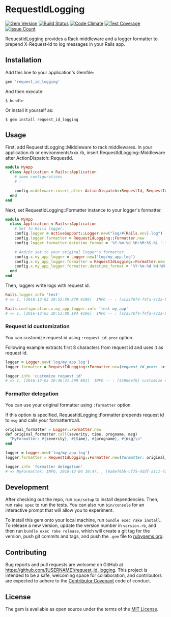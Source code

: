 # RequestIdLogging

[![Gem Version](https://badge.fury.io/rb/request_id_logging.svg)](https://badge.fury.io/rb/request_id_logging)
[![Build Status](https://travis-ci.org/ryu39/request_id_logging.svg?branch=master)](https://travis-ci.org/ryu39/request_id_logging)
[![Code Climate](https://codeclimate.com/github/ryu39/request_id_logging/badges/gpa.svg)](https://codeclimate.com/github/ryu39/request_id_logging)
[![Test Coverage](https://codeclimate.com/github/ryu39/request_id_logging/badges/coverage.svg)](https://codeclimate.com/github/ryu39/request_id_logging/coverage)
[![Issue Count](https://codeclimate.com/github/ryu39/request_id_logging/badges/issue_count.svg)](https://codeclimate.com/github/ryu39/request_id_logging)

RequestIdLogging provides a Rack middleware and a logger formatter to prepend X-Request-Id to log messages in your Rails app.


## Installation

Add this line to your application's Gemfile:

```ruby
gem 'request_id_logging'
```

And then execute:

    $ bundle

Or install it yourself as:

    $ gem install request_id_logging


## Usage

First, add RequestIdLogging::Middleware to rack middlewares.
In your application.rb or environments/xxx.rb, insert RequestIdLogging::Middleware after ActionDispatch::RequestId.

```ruby
module MyApp
  class Application < Rails::Application
    # some configurations
    # :

    config.middleware.insert_after ActionDispatch::RequestId, RequestIdLogging::Middleware
  end
end
```

Next, set RequestIdLogging::Formatter instance to your logger's formatter.

```ruby
module MyApp
  class Application < Rails::Application
    # Set to Rails logger.
    config.logger = ActiveSupport::Logger.new("log/#{Rails.env}.log")
    config.logger.formatter = RequestIdLogging::Formatter.new
    config.logger.formatter.datetime_format = '%Y-%m-%d %H:%M:%S.%L '.freeze

    # And/Or set to your original logger's formatter.
    config.x.my_app_logger = Logger.new('log/my_app.log')
    config.x.my_app_logger.formatter = RequestIdLogging::Formatter.new
    config.x.my_app_logger.formatter.datetime_format = '%Y-%m-%d %H:%M:%S.%L '.freeze
  end
end
```

Then, loggers write logs with request id.

```ruby
Rails.logger.info 'test'
# => I, [2016-12-03 20:52:59.879 #106]  INFO -- : [aca576f4-f4fa-4c2a-b172-d8fb5cc37681] test

Rails.configuration.x.my_app_logger.info 'test my_app'
# => I, [2016-12-03 20:53:00.184 #106]  INFO -- : [aca576f4-f4fa-4c2a-b172-d8fb5cc37681] test my_app
```

### Request id customization

You can customize request id using `:request_id_proc` option.

Following example extracts first 8 characters from request id and uses it as request id.

```ruby
logger = Logger.new('log/my_app.log')
logger.formatter = RequestIdLogging::Formatter.new(request_id_proc: ->(id) { id&.first(8) }) # &. operator requires >= Ruby 2.3.0

logger.info 'customize request id'
# => I, [2016-12-03 20:46:31.399 #83]  INFO -- : [4a966ef6] customize request id
```

### Formatter delegation

You can use your original formatter using `:formatter` option.

If this option is specified, RequestIdLogging::Formatter prepends request id to `msg` and calls your formatter#call.

```ruby
original_formatter = Logger::Formatter.new
def original_formatter.call(severity, time, progname, msg)
  "MyFormatter: #{severity}, #{time}, #{progname}, #{msg}\n"
end

logger = Logger.new('log/my_app.log')
logger.formatter = RequestIdLogging::Formatter.new(formatter: original_formatter)

logger.info 'formatter delegation'
# => MyFormatter: INFO, 2016-12-04 10:47, , [6a8ef6bb-cf75-4ddf-a111-72c285c3ebda] test my_app
```


## Development

After checking out the repo, run `bin/setup` to install dependencies.
Then, run `rake spec` to run the tests.
You can also run `bin/console` for an interactive prompt that will allow you to experiment.

To install this gem onto your local machine, run `bundle exec rake install`.
To release a new version, update the version number in `version.rb`,
and then run `bundle exec rake release`, which will create a git tag for the version,
push git commits and tags, and push the `.gem` file to [rubygems.org](https://rubygems.org).


## Contributing

Bug reports and pull requests are welcome on GitHub at https://github.com/[USERNAME]/request_id_logging.
This project is intended to be a safe, welcoming space for collaboration, and contributors are expected to adhere to the [Contributor Covenant](http://contributor-covenant.org) code of conduct.


## License

The gem is available as open source under the terms of the [MIT License](http://opensource.org/licenses/MIT).
